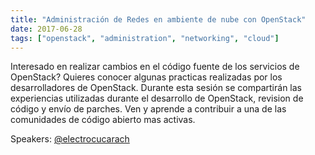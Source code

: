 ```yaml
---
title: "Administración de Redes en ambiente de nube con OpenStack"
date: 2017-06-28
tags: ["openstack", "administration", "networking", "cloud"]
---
```


Interesado en realizar cambios en el código fuente de los servicios de OpenStack? Quieres conocer algunas practicas realizadas por los desarrolladores de OpenStack. Durante esta sesión se compartirán las experiencias utilizadas durante el desarrollo de OpenStack, revision de código y envío de parches. Ven y aprende a contribuir a una de las comunidades de código abierto mas activas.


Speakers:
[@electrocucarach](https://twitter.com/electrocucarach)